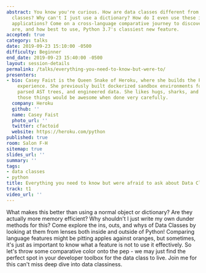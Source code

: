 ```yaml
---
abstract: You know you're curious. How are data classes different from other Python
  classes? Why can't I just use a dictionary? How do I even use these in my existing
  applications? Come on a cross-language comparative journey to discover just what
  are, and how best to use, Python 3.7's classiest new feature.
accepted: true
category: talks
date: 2019-09-23 15:10:00 -0500
difficulty: Beginner
end_date: 2019-09-23 15:40:00 -0500
layout: session-details
permalink: /talks/everything-you-need-to-know-but-were-to/
presenters:
- bio: Casey Faist is the Queen Snake of Heroku, where she builds the Python deployment
    experience. She previously built dockerized sandbox environments for the browser,
    parsed AST trees, and engineered data. She likes hugs, sharks, and thinks combining
    those things would be awesome when done very carefully.
  company: Heroku
  github: ''
  name: Casey Faist
  photo_url: ''
  twitter: cfactoid
  website: https://heroku.com/python
published: true
room: Salon F-H
sitemap: true
slides_url: ''
summary: ''
tags:
- data classes
- python
title: Everything you need to know but were afraid to ask about Data Classes
track: t1
video_url: ''
---
```


What makes this better than using a normal object or dictionary? Are they actually more memory efficient? Why shouldn't I just write my own dunder methods for this? Come explore the ins, outs, and whys of Data Classes by looking at them from lenses both inside and outside of Python! Comparing language features might be pitting apples against oranges, but sometimes, it's just as important to know what a feature is not to use it effectively. So let's throw some comparative color onto the pep - we may just find the perfect spot in your developer toolbox for the data class to live. Join me for this can't miss deep dive into data classiness.